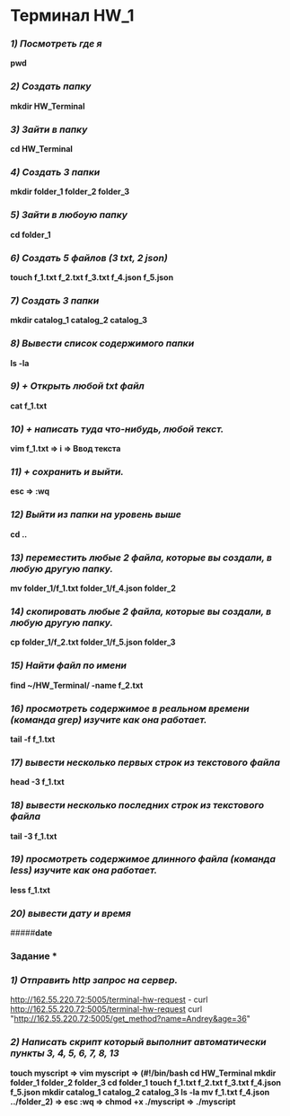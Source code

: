 # Терминал HW_1

### **_1) Посмотреть где я_**

**pwd**

### **_2) Создать папку_**

**mkdir HW_Terminal**

### **_3) Зайти в папку_**

**cd HW_Terminal**

### **_4) Создать 3 папки_**

**mkdir folder_1 folder_2 folder_3**

### **_5) Зайти в любоую папку_**

**cd folder_1**

### **_6) Создать 5 файлов (3 txt, 2 json)_**

**touch f_1.txt f_2.txt f_3.txt f_4.json f_5.json**

### **_7) Создать 3 папки_**

**mkdir catalog_1 catalog_2 catalog_3**

### **_8) Вывести список содержимого папки_**

**ls -la**

### **_9) + Открыть любой txt файл_**

**cat f_1.txt**

### **_10) + написать туда что-нибудь, любой текст._**

**vim f_1.txt => i => Ввод текста**

### **_11) + сохранить и выйти._**

**esc => :wq**

### **_12) Выйти из папки на уровень выше_**

**cd ..**

### **_13) переместить любые 2 файла, которые вы создали, в любую другую папку._**

**mv folder_1/f_1.txt folder_1/f_4.json folder_2**

### **_14) скопировать любые 2 файла, которые вы создали, в любую другую папку._**

**cp folder_1/f_2.txt folder_1/f_5.json folder_3**

### **_15) Найти файл по имени_**

**find ~/HW_Terminal/ -name f_2.txt**

### **_16) просмотреть содержимое в реальном времени (команда grep) изучите как она работает._**

**tail -f f_1.txt**

### **_17) вывести несколько первых строк из текстового файла_**

**head -3 f_1.txt**

### **_18) вывести несколько последних строк из текстового файла_**

**tail -3 f_1.txt**

### **_19) просмотреть содержимое длинного файла (команда less) изучите как она работает._**

**less f_1.txt**

### **_20) вывести дату и время_**

#####**date**

### Задание \*

### **_1) Отправить http запрос на сервер._**

http://162.55.220.72:5005/terminal-hw-request -
curl http://162.55.220.72:5005/terminal-hw-request
curl "http://162.55.220.72:5005/get_method?name=Andrey&age=36"

### **_2) Написать скрипт который выполнит автоматически пункты 3, 4, 5, 6, 7, 8, 13_**

**touch myscript => vim myscript =>
(#!/bin/bash
cd HW_Terminal
mkdir folder_1 folder_2 folder_3
cd folder_1
touch f_1.txt f_2.txt f_3.txt f_4.json f_5.json
mkdir catalog_1 catalog_2 catalog_3
ls -la
mv f_1.txt f_4.json ../folder_2) =>
esc :wq => chmod +x ./myscript => ./myscript**
